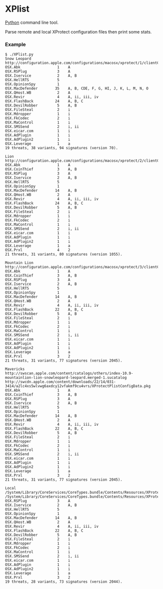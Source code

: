 # XPlist

[Python](http://python.org/) command line tool.

Parse remote and local XProtect configuration files then print some stats.

### Example

	$ ./XPlist.py 
	Snow Leopard
	http://configuration.apple.com/configurations/macosx/xprotect/1/clientConfiguration.plist
	OSX.Abk                 1    A                                            
	OSX.RSPlug              3    A                                            
	OSX.Iservice            2    A, B                                         
	OSX.HellRTS             5                                                 
	OSX.OpinionSpy          1                                                 
	OSX.MacDefender        35    A, B, CDE, F, G, HI, J, K, L, M, N, O        
	OSX.QHost.WB            2    A                                            
	OSX.Revir               4    A, ii, iii, iv                               
	OSX.FlashBack          24    A, B, C                                      
	OSX.DevilRobber         5    A, B                                         
	OSX.FileSteal           2    i                                            
	OSX.Mdropper            1    i                                            
	OSX.FkCodec             2    i                                            
	OSX.MaControl           1    i                                            
	OSX.SMSSend             2    i, ii                                        
	OSX.eicar.com           1    i                                            
	OSX.AdPlugin            1    i                                            
	OSX.AdPlugin2           1    i                                            
	OSX.Leverage            1    a                                            
	19 threats, 38 variants, 94 signatures (version 70).

	Lion
	http://configuration.apple.com/configurations/macosx/xprotect/2/clientConfiguration.plist
	OSX.Abk                 1    A                                            
	OSX.CoinThief           3    A, B                                         
	OSX.RSPlug              3    A                                            
	OSX.Iservice            2    A, B                                         
	OSX.HellRTS             5                                                 
	OSX.OpinionSpy          1                                                 
	OSX.MacDefender        14    A, B                                         
	OSX.QHost.WB            2    A                                            
	OSX.Revir               4    A, ii, iii, iv                               
	OSX.FlashBack          24    A, B, C                                      
	OSX.DevilRobber         5    A, B                                         
	OSX.FileSteal           2    i                                            
	OSX.Mdropper            1    i                                            
	OSX.FkCodec             2    i                                            
	OSX.MaControl           1    i                                            
	OSX.SMSSend             2    i, ii                                        
	OSX.eicar.com           1    i                                            
	OSX.AdPlugin            1    i                                            
	OSX.AdPlugin2           1    i                                            
	OSX.Leverage            1    a                                            
	OSX.Prxl                4    2                                            
	21 threats, 31 variants, 80 signatures (version 1055).

	Mountain Lion
	http://configuration.apple.com/configurations/macosx/xprotect/3/clientConfiguration.plist
	OSX.Abk                 1    A                                            
	OSX.CoinThief           3    A, B                                         
	OSX.RSPlug              3    A                                            
	OSX.Iservice            2    A, B                                         
	OSX.HellRTS             5                                                 
	OSX.OpinionSpy          1                                                 
	OSX.MacDefender        14    A, B                                         
	OSX.QHost.WB            2    A                                            
	OSX.Revir               4    A, ii, iii, iv                               
	OSX.FlashBack          22    A, B, C                                      
	OSX.DevilRobber         5    A, B                                         
	OSX.FileSteal           2    i                                            
	OSX.Mdropper            1    i                                            
	OSX.FkCodec             2    i                                            
	OSX.MaControl           1    i                                            
	OSX.SMSSend             2    i, ii                                        
	OSX.eicar.com           1    i                                            
	OSX.AdPlugin            1    i                                            
	OSX.AdPlugin2           1    i                                            
	OSX.Leverage            1    a                                            
	OSX.Prxl                3    2                                            
	21 threats, 31 variants, 77 signatures (version 2045).

	Mavericks
	http://swscan.apple.com/content/catalogs/others/index-10.9-mountainlion-lion-snowleopard-leopard.merged-1.sucatalog
	http://swcdn.apple.com/content/downloads/22/14/031-3414/a2lc4xs5wlvwg6axdcy12vfakmf9cu4vrs/XProtectPlistConfigData.pkg
	OSX.Abk                 1    A                                            
	OSX.CoinThief           3    A, B                                         
	OSX.RSPlug              3    A                                            
	OSX.Iservice            2    A, B                                         
	OSX.HellRTS             5                                                 
	OSX.OpinionSpy          1                                                 
	OSX.MacDefender        14    A, B                                         
	OSX.QHost.WB            2    A                                            
	OSX.Revir               4    A, ii, iii, iv                               
	OSX.FlashBack          22    A, B, C                                      
	OSX.DevilRobber         5    A, B                                         
	OSX.FileSteal           2    i                                            
	OSX.Mdropper            1    i                                            
	OSX.FkCodec             2    i                                            
	OSX.MaControl           1    i                                            
	OSX.SMSSend             2    i, ii                                        
	OSX.eicar.com           1    i                                            
	OSX.AdPlugin            1    i                                            
	OSX.AdPlugin2           1    i                                            
	OSX.Leverage            1    a                                            
	OSX.Prxl                3    2                                            
	21 threats, 31 variants, 77 signatures (version 2045).

	Local
	/System/Library/CoreServices/CoreTypes.bundle/Contents/Resources/XProtect.plist
	/System/Library/CoreServices/CoreTypes.bundle/Contents/Resources/XProtect.meta.plist
	OSX.RSPlug              3    A                                            
	OSX.Iservice            2    A, B                                         
	OSX.HellRTS             5                                                 
	OSX.OpinionSpy          1                                                 
	OSX.MacDefender        14    A, B                                         
	OSX.QHost.WB            2    A                                            
	OSX.Revir               4    A, ii, iii, iv                               
	OSX.FlashBack          22    A, B, C                                      
	OSX.DevilRobber         5    A, B                                         
	OSX.FileSteal           2    i                                            
	OSX.Mdropper            1    i                                            
	OSX.FkCodec             2    i                                            
	OSX.MaControl           1    i                                            
	OSX.SMSSend             2    i, ii                                        
	OSX.eicar.com           1    i                                            
	OSX.AdPlugin            1    i                                            
	OSX.AdPlugin2           1    i                                            
	OSX.Leverage            1    a                                            
	OSX.Prxl                3    2                                            
	19 threats, 28 variants, 73 signatures (version 2044).
